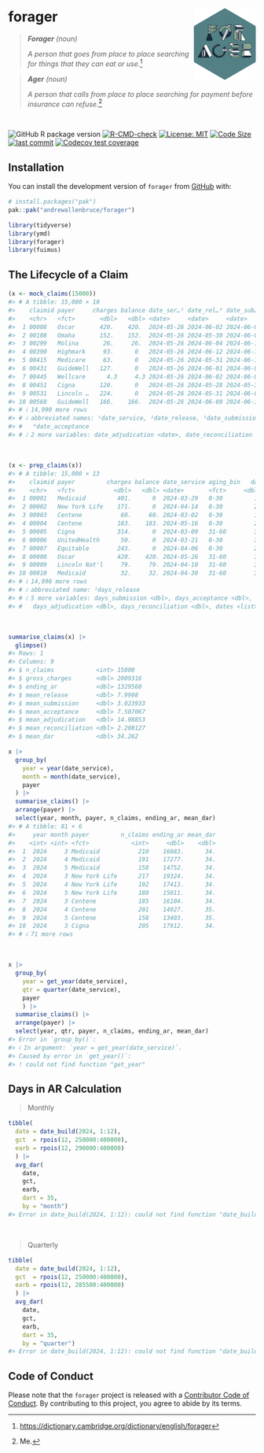 
<!-- README.md is generated from README.Rmd. Please edit that file -->

# forager <a href="#"><img src="man/figures/logo.svg" align="right" width="25%" min-width="120px"/></a>

> ***Forager** (noun)*
>
> *A person that goes from place to place searching for things that they
> can eat or use.*[^1]

> ***Ager** (noun)*
>
> *A person that calls from place to place searching for payment before
> insurance can refuse.*[^2]

<br>

<!-- badges: start -->

![GitHub R package
version](https://img.shields.io/github/r-package/v/andrewallenbruce/forager?style=flat-square&logo=R&label=Package&color=%23192a38)
[![R-CMD-check](https://github.com/andrewallenbruce/forager/actions/workflows/R-CMD-check.yaml/badge.svg)](https://github.com/andrewallenbruce/forager/actions/workflows/R-CMD-check.yaml)
[![License:
MIT](https://img.shields.io/badge/license-MIT-blue.svg)](https://choosealicense.com/licenses/mit/)
[![Code
Size](https://img.shields.io/github/languages/code-size/andrewallenbruce/forager.svg)](https://github.com/andrewallenbruce/forager)
[![last
commit](https://img.shields.io/github/last-commit/andrewallenbruce/forager.svg)](https://github.com/andrewallenbruce/forager/commits/master)
[![Codecov test
coverage](https://codecov.io/gh/andrewallenbruce/forager/branch/master/graph/badge.svg)](https://app.codecov.io/gh/andrewallenbruce/forager?branch=master)

<!-- badges: end -->

## Installation

You can install the development version of `forager` from
[GitHub](https://github.com/) with:

``` r
# install.packages("pak")
pak::pak("andrewallenbruce/forager")
```

``` r
library(tidyverse)
library(ymd)
library(forager)
library(fuimus)
```

## The Lifecycle of a Claim

``` r
(x <- mock_claims(15000))
#> # A tibble: 15,000 × 10
#>    claimid payer     charges balance date_ser…¹ date_rel…² date_sub…³ date_acc…⁴
#>    <chr>   <fct>       <dbl>   <dbl> <date>     <date>     <date>     <date>    
#>  1 00008   Oscar       420.    420.  2024-05-26 2024-06-02 2024-06-05 2024-06-12
#>  2 00108   Omaha       152.    152.  2024-05-26 2024-05-30 2024-06-02 2024-06-07
#>  3 00299   Molina       26.     26.  2024-05-26 2024-06-04 2024-06-10 2024-06-17
#>  4 00390   Highmark     93.      0   2024-05-26 2024-06-12 2024-06-17 2024-06-25
#>  5 00415   Medicare     63.      0   2024-05-26 2024-05-31 2024-06-10 2024-06-16
#>  6 00431   GuideWell   127.      0   2024-05-26 2024-06-01 2024-06-01 2024-06-10
#>  7 00445   Wellcare      4.3     4.3 2024-05-26 2024-06-02 2024-06-08 2024-06-12
#>  8 00451   Cigna       120.      0   2024-05-26 2024-05-28 2024-05-30 2024-06-05
#>  9 00531   Lincoln …   224.      0   2024-05-26 2024-05-31 2024-06-02 2024-06-07
#> 10 00568   GuideWell   166.    166.  2024-05-26 2024-06-09 2024-06-17 2024-06-26
#> # ℹ 14,990 more rows
#> # ℹ abbreviated names: ¹​date_service, ²​date_release, ³​date_submission,
#> #   ⁴​date_acceptance
#> # ℹ 2 more variables: date_adjudication <date>, date_reconciliation <date>
```

<br>

``` r
(x <- prep_claims(x))
#> # A tibble: 15,000 × 13
#>    claimid payer         charges balance date_service aging_bin   dar days_rel…¹
#>    <chr>   <fct>           <dbl>   <dbl> <date>       <fct>     <dbl>      <dbl>
#>  1 00001   Medicaid         401.      0  2024-03-29   0-30         17          1
#>  2 00002   New York Life    171.      0  2024-04-14   0-30         22          2
#>  3 00003   Centene           60.     60. 2024-03-02   0-30         17          1
#>  4 00004   Centene          183.    183. 2024-05-16   0-30         21          2
#>  5 00005   Cigna            314.      0  2024-03-09   31-60        32          5
#>  6 00006   UnitedHealth      50.      0  2024-03-21   0-30         30          5
#>  7 00007   Equitable        243.      0  2024-04-06   0-30         24          5
#>  8 00008   Oscar            420.    420. 2024-05-26   31-60        33          7
#>  9 00009   Lincoln Nat'l     79.     79. 2024-04-10   31-60        38         10
#> 10 00010   Medicaid          32.     32. 2024-04-30   31-60        35         13
#> # ℹ 14,990 more rows
#> # ℹ abbreviated name: ¹​days_release
#> # ℹ 5 more variables: days_submission <dbl>, days_acceptance <dbl>,
#> #   days_adjudication <dbl>, days_reconciliation <dbl>, dates <list>
```

<br>

``` r
summarise_claims(x) |> 
  glimpse()
#> Rows: 1
#> Columns: 9
#> $ n_claims            <int> 15000
#> $ gross_charges       <dbl> 2009316
#> $ ending_ar           <dbl> 1329560
#> $ mean_release        <dbl> 7.9998
#> $ mean_submission     <dbl> 3.023933
#> $ mean_acceptance     <dbl> 7.507067
#> $ mean_adjudication   <dbl> 14.98853
#> $ mean_reconciliation <dbl> 2.208127
#> $ mean_dar            <dbl> 34.262
```

``` r
x |> 
  group_by(
    year = year(date_service),
    month = month(date_service),
    payer
  ) |>
  summarise_claims() |> 
  arrange(payer) |>
  select(year, month, payer, n_claims, ending_ar, mean_dar)
#> # A tibble: 81 × 6
#>     year month payer         n_claims ending_ar mean_dar
#>    <int> <int> <fct>            <int>     <dbl>    <dbl>
#>  1  2024     3 Medicaid           210    16083.      34.
#>  2  2024     4 Medicaid           191    17277.      34.
#>  3  2024     5 Medicaid           158    14752.      34.
#>  4  2024     3 New York Life      217    19324.      34.
#>  5  2024     4 New York Life      192    17413.      34.
#>  6  2024     5 New York Life      180    15011.      34.
#>  7  2024     3 Centene            185    16104.      34.
#>  8  2024     4 Centene            201    14927.      35.
#>  9  2024     5 Centene            158    13403.      35.
#> 10  2024     3 Cigna              205    17912.      34.
#> # ℹ 71 more rows
```

<br>

``` r
x |> 
  group_by(
    year = get_year(date_service),
    qtr = quarter(date_service),
    payer
    ) |>
  summarise_claims() |> 
  arrange(payer) |>
  select(year, qtr, payer, n_claims, ending_ar, mean_dar)
#> Error in `group_by()`:
#> ℹ In argument: `year = get_year(date_service)`.
#> Caused by error in `get_year()`:
#> ! could not find function "get_year"
```

## Days in AR Calculation

> Monthly

``` r
tibble(
  date = date_build(2024, 1:12),
  gct  = rpois(12, 250000:400000),
  earb = rpois(12, 290000:400000)
  ) |> 
  avg_dar(
    date, 
    gct, 
    earb, 
    dart = 35,
    by = "month")
#> Error in date_build(2024, 1:12): could not find function "date_build"
```

<br>

> Quarterly

``` r
tibble(
  date = date_build(2024, 1:12),
  gct  = rpois(12, 250000:400000),
  earb = rpois(12, 285500:400000)
  ) |> 
  avg_dar(
    date, 
    gct, 
    earb, 
    dart = 35,
    by = "quarter")
#> Error in date_build(2024, 1:12): could not find function "date_build"
```

## Code of Conduct

Please note that the `forager` project is released with a [Contributor
Code of
Conduct](https://andrewallenbruce.github.io/forager/CODE_OF_CONDUCT.html).
By contributing to this project, you agree to abide by its terms.

[^1]: <https://dictionary.cambridge.org/dictionary/english/forager>

[^2]: Me.
